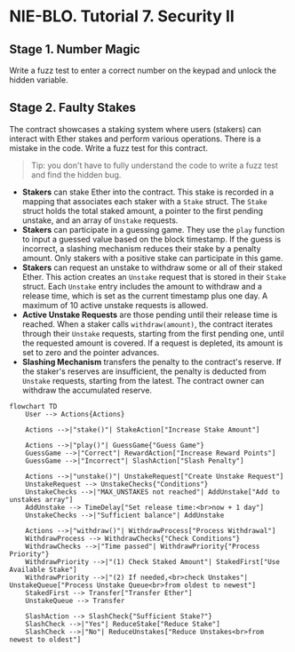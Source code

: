 # NIE-BLO. Tutorial 7. Security II

## Stage 1. Number Magic

Write a fuzz test to enter a correct number on the keypad and unlock the hidden variable.

## Stage 2. Faulty Stakes

The contract showcases a staking system where users (stakers) can interact with Ether stakes and perform various operations. There is a mistake in the code. Write a fuzz test for this contract.

> Tip: you don't have to fully understand the code to write a fuzz test and find the hidden bug.

- **Stakers** can stake Ether into the contract. This stake is recorded in a mapping that associates each staker with a `Stake` struct. The `Stake` struct holds the total staked amount, a pointer to the first pending unstake, and an array of `Unstake` requests.
- **Stakers** can participate in a guessing game. They use the `play` function to input a guessed value based on the block timestamp. If the guess is incorrect, a slashing mechanism reduces their stake by a penalty amount. Only stakers with a positive stake can participate in this game.
- **Stakers** can request an unstake to withdraw some or all of their staked Ether. This action creates an `Unstake` request that is stored in their `Stake` struct. Each `Unstake` entry includes the amount to withdraw and a release time, which is set as the current timestamp plus one day. A maximum of 10 active unstake requests is allowed.
- **Active Unstake Requests** are those pending until their release time is reached. When a staker calls `withdraw(amount)`, the contract iterates through their `Unstake` requests, starting from the first pending one, until the requested amount is covered. If a request is depleted, its amount is set to zero and the pointer advances.
- **Slashing Mechanism** transfers the penalty to the contract's reserve. If the staker's reserves are insufficient, the penalty is deducted from `Unstake` requests, starting from the latest. The contract owner can withdraw the accumulated reserve.

```mermaid
flowchart TD
    User --> Actions{Actions}

    Actions -->|"stake()"| StakeAction["Increase Stake Amount"]

    Actions -->|"play()"| GuessGame{"Guess Game"}
    GuessGame -->|"Correct"| RewardAction["Increase Reward Points"]
    GuessGame -->|"Incorrect"| SlashAction["Slash Penalty"]

    Actions -->|"unstake()"| UnstakeRequest["Create Unstake Request"]
    UnstakeRequest --> UnstakeChecks{"Conditions"}
    UnstakeChecks -->|"MAX_UNSTAKES not reached"| AddUnstake["Add to unstakes array"]
    AddUnstake --> TimeDelay["Set release time:<br>now + 1 day"]
    UnstakeChecks -->|"Sufficient balance"| AddUnstake

    Actions -->|"withdraw()"| WithdrawProcess["Process Withdrawal"]
    WithdrawProcess --> WithdrawChecks{"Check Conditions"}
    WithdrawChecks -->|"Time passed"| WithdrawPriority{"Process Priority"}
    WithdrawPriority -->|"(1) Check Staked Amount"| StakedFirst["Use Available Stake"]
    WithdrawPriority -->|"(2) If needed,<br>check Unstakes"| UnstakeQueue["Process Unstake Queue<br>from oldest to newest"]
    StakedFirst --> Transfer["Transfer Ether"]
    UnstakeQueue --> Transfer

    SlashAction --> SlashCheck{"Sufficient Stake?"}
    SlashCheck -->|"Yes"| ReduceStake["Reduce Stake"]
    SlashCheck -->|"No"| ReduceUnstakes["Reduce Unstakes<br>from newest to oldest"]
```